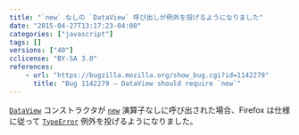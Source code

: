 ```yaml
---
title: "`new` なしの `DataView` 呼び出しが例外を投げるようになりました"
date: "2015-04-27T13:17:23-04:00"
categories: ["javascript"]
tags: []
versions: ["40"]
cclicense: "BY-SA 3.0"
references:
    - url: "https://bugzilla.mozilla.org/show_bug.cgi?id=1142279"
      title: "Bug 1142279 – DataView should require `new`"
---
```

[`DataView`](https://developer.mozilla.org/ja/docs/Web/JavaScript/Reference/Global_Objects/DataView) コンストラクタが [`new`](https://developer.mozilla.org/ja/docs/Web/JavaScript/Reference/Operators/new) 演算子なしに呼び出された場合、Firefox は仕様に従って [`TypeError`](https://developer.mozilla.org/ja/docs/Web/JavaScript/Reference/Global_Objects/TypeError) 例外を投げるようになりました。
